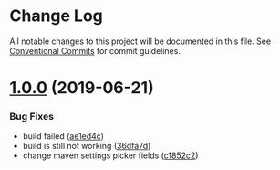 # Change Log

All notable changes to this project will be documented in this file.
See [Conventional Commits](https://conventionalcommits.org) for commit guidelines.

# [1.0.0](https://github.com/fabric8-launcher/launcher-frontend/compare/v1.0.0-alpha.2...v1.0.0) (2019-06-21)


### Bug Fixes

* build failed ([ae1ed4c](https://github.com/fabric8-launcher/launcher-frontend/commit/ae1ed4c))
* build is still not working ([36dfa7d](https://github.com/fabric8-launcher/launcher-frontend/commit/36dfa7d))
* change maven settings picker fields ([c1852c2](https://github.com/fabric8-launcher/launcher-frontend/commit/c1852c2))
